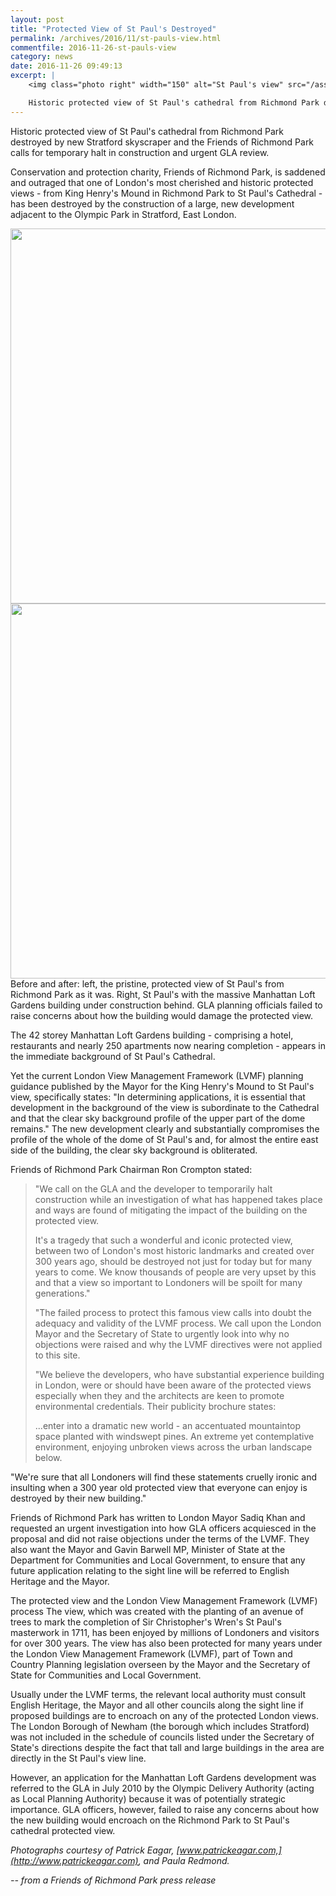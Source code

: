 ```yaml
---
layout: post
title: "Protected View of St Paul's Destroyed"
permalink: /archives/2016/11/st-pauls-view.html
commentfile: 2016-11-26-st-pauls-view
category: news
date: 2016-11-26 09:49:13
excerpt: |
    <img class="photo right" width="150" alt="St Paul's view" src="/assets/images/2016/After-StPauls.png" />

    Historic protected view of St Paul's cathedral from Richmond Park destroyed by new Stratford skyscraper and the Friends of Richmond Park calls for temporary halt in construction and urgent GLA review.
---
```


Historic protected view of St Paul's cathedral from Richmond Park destroyed by new Stratford skyscraper and the Friends of Richmond Park calls for temporary halt in construction and urgent GLA review.

Conservation and protection charity, Friends of Richmond Park, is saddened and outraged that one of London's most cherished and historic protected views - from King Henry's Mound in Richmond Park to St Paul's Cathedral - has been destroyed by the construction of a large, new development adjacent to the Olympic Park in Stratford, East London.

<div markdown="1" class="crossfade">
<img width="600" class="crossfade__image" src="/assets/images/2016/Before-StPauls.png" />
<img width="600" class="crossfade__image--top" src="/assets/images/2016/After-StPauls.png" />

</div>
Before and after: left, the pristine, protected view of St Paul's from Richmond Park as it was. Right, St Paul's with the massive Manhattan Loft Gardens building under construction behind. GLA planning officials failed to raise concerns about how the building would damage the protected view.

The 42 storey Manhattan Loft Gardens building - comprising a hotel, restaurants and nearly 250 apartments now nearing completion - appears in the immediate background of St Paul's Cathedral.

Yet the current London View Management Framework (LVMF) planning guidance published by the Mayor for the King Henry's Mound to St Paul's view, specifically states: "In determining applications, it is essential that development in the background of the view is subordinate to the Cathedral and that the clear sky background profile of the upper part of the dome remains." The new development clearly and substantially compromises the profile of the whole of the dome of St Paul's and, for almost the entire east side of the building, the clear sky background is obliterated.

Friends of Richmond Park Chairman Ron Crompton stated:

> "We call on the GLA and the developer to temporarily halt construction while an investigation of what has happened takes place and ways are found of mitigating the impact of the building on the protected view.
> 
>  It's a tragedy that such a wonderful and iconic protected view, between two of London's most historic landmarks and created over 300 years ago, should be destroyed not just for today but for many years to come. We know thousands of people are very upset by this and that a view so important to Londoners will be spoilt for many generations."
> 
>  "The failed process to protect this famous view calls into doubt the adequacy and validity of the LVMF process. We call upon the London Mayor and the Secretary of State to urgently look into why no objections were raised and why the LVMF directives were not applied to this site.
> 
>  "We believe the developers, who have substantial experience building in London, were or should have been aware of the protected views especially when they and the architects are keen to promote environmental credentials. Their publicity brochure states:
> 
> ...enter into a dramatic new world - an accentuated mountaintop space planted with windswept pines. An extreme yet contemplative environment, enjoying unbroken views across the urban landscape below.

"We're sure that all Londoners will find these statements cruelly ironic and insulting when a 300 year old protected view that everyone can enjoy is destroyed by their new building."

Friends of Richmond Park has written to London Mayor Sadiq Khan and requested an urgent investigation into how GLA officers acquiesced in the proposal and did not raise objections under the terms of the LVMF. They also want the Mayor and Gavin Barwell MP, Minister of State at the Department for Communities and Local Government, to ensure that any future application relating to the sight line will be referred to English Heritage and the Mayor.

The protected view and the London View Management Framework (LVMF) process
The view, which was created with the planting of an avenue of trees to mark the completion of Sir Christopher's Wren's St Paul's masterwork in 1711, has been enjoyed by millions of Londoners and visitors for over 300 years. The view has also been protected for many years under the London View Management Framework (LVMF), part of Town and Country Planning legislation overseen by the Mayor and the Secretary of State for Communities and Local Government.

Usually under the LVMF terms, the relevant local authority must consult English Heritage, the Mayor and all other councils along the sight line if proposed buildings are to encroach on any of the protected London views. The London Borough of Newham (the borough which includes Stratford) was not included in the schedule of councils listed under the Secretary of State's directions despite the fact that tall and large buildings in the area are directly in the St Paul's view line.

However, an application for the Manhattan Loft Gardens development was referred to the GLA in July 2010 by the Olympic Delivery Authority (acting as Local Planning Authority) because it was of potentially strategic importance. GLA officers, however, failed to raise any concerns about how the new building would encroach on the Richmond Park to St Paul's cathedral protected view.

*Photographs courtesy of Patrick Eagar, [www.patrickeagar.com,](http://www.patrickeagar.com), and Paula Redmond.*

<cite>-- from a Friends of Richmond Park press release</cite>
